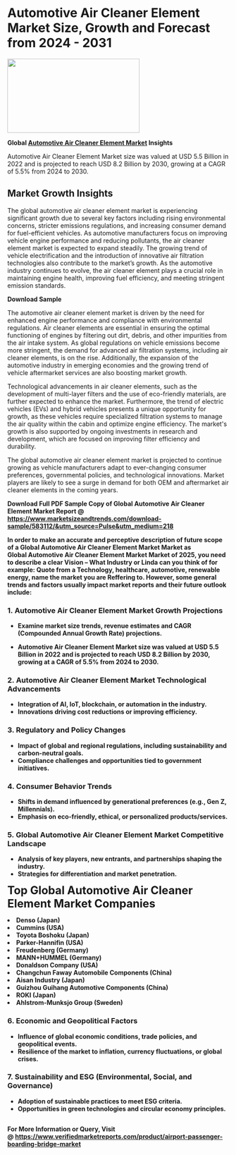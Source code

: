 <H1>Automotive Air Cleaner Element Market Size, Growth and Forecast from 2024 - 2031</H1><img class="aligncenter size-medium wp-image-584254" src="https://thirdeyenews.in/wp-content/uploads/2024/09/Global-Market-Research-300x168.jpeg" alt="" width="300" height="168" /><p><strong>Global&nbsp;<a href="https://www.marketsizeandtrends.com/download-sample/583112/&amp;utm_source=Pulse&amp;utm_medium=218">Automotive Air Cleaner Element Market</a> Insights</strong></p><p>Automotive Air Cleaner Element Market size was valued at USD 5.5 Billion in 2022 and is projected to reach USD 8.2 Billion by 2030, growing at a CAGR of 5.5% from 2024 to 2030.</p><p><h2>Market Growth Insights</h2> <p>The global automotive air cleaner element market is experiencing significant growth due to several key factors including rising environmental concerns, stricter emissions regulations, and increasing consumer demand for fuel-efficient vehicles. As automotive manufacturers focus on improving vehicle engine performance and reducing pollutants, the air cleaner element market is expected to expand steadily. The growing trend of vehicle electrification and the introduction of innovative air filtration technologies also contribute to the market’s growth. As the automotive industry continues to evolve, the air cleaner element plays a crucial role in maintaining engine health, improving fuel efficiency, and meeting stringent emission standards.</p> <p><strong>Download Sample</strong></p> <p>The automotive air cleaner element market is driven by the need for enhanced engine performance and compliance with environmental regulations. Air cleaner elements are essential in ensuring the optimal functioning of engines by filtering out dirt, debris, and other impurities from the air intake system. As global regulations on vehicle emissions become more stringent, the demand for advanced air filtration systems, including air cleaner elements, is on the rise. Additionally, the expansion of the automotive industry in emerging economies and the growing trend of vehicle aftermarket services are also boosting market growth.</p> <p>Technological advancements in air cleaner elements, such as the development of multi-layer filters and the use of eco-friendly materials, are further expected to enhance the market. Furthermore, the trend of electric vehicles (EVs) and hybrid vehicles presents a unique opportunity for growth, as these vehicles require specialized filtration systems to manage the air quality within the cabin and optimize engine efficiency. The market's growth is also supported by ongoing investments in research and development, which are focused on improving filter efficiency and durability.</p> <p>The global automotive air cleaner element market is projected to continue growing as vehicle manufacturers adapt to ever-changing consumer preferences, governmental policies, and technological innovations. Market players are likely to see a surge in demand for both OEM and aftermarket air cleaner elements in the coming years.</p> <p><strong></p><p><span class=""><strong>Download Full PDF Sample Copy of Global Automotive Air Cleaner Element Market Report</strong> @ <a href="https://www.marketsizeandtrends.com/download-sample/583112/&amp;utm_source=Pulse&amp;utm_medium=218" target="_blank">https://www.marketsizeandtrends.com/download-sample/583112/&amp;utm_source=Pulse&amp;utm_medium=218</a></span></p><p>In order to make an accurate and perceptive description of future scope of a Global&nbsp;Automotive Air Cleaner Element Market Market as Global&nbsp;Automotive Air Cleaner Element Market Market of 2025, you need to describe a clear Vision &ndash; What Industry or Linda can you think of for example: Quote from a Technology, healthcare, automotive, renewable energy, name the market you are Reffering to. However, some general trends and factors usually impact market reports and their future outlook include:</p><h3>1.&nbsp;<strong>Automotive Air Cleaner Element Market Growth Projections</strong></h3><ul><li>Examine market size trends, revenue estimates and CAGR (Compounded Annual Growth Rate) projections.</li><li><p>Automotive Air Cleaner Element Market size was valued at USD 5.5 Billion in 2022 and is projected to reach USD 8.2 Billion by 2030, growing at a CAGR of 5.5% from 2024 to 2030.</p></li></ul><h3>2.&nbsp;<strong>Automotive Air Cleaner Element Market Technological Advancements</strong></h3><ul><li>Integration of AI, IoT, blockchain, or automation in the industry.</li><li>Innovations driving cost reductions or improving efficiency.</li></ul><h3>3.&nbsp;<strong>Regulatory and Policy Changes</strong></h3><ul><li>Impact of global and regional regulations, including sustainability and carbon-neutral goals.</li><li>Compliance challenges and opportunities tied to government initiatives.</li></ul><h3>4.&nbsp;<strong>Consumer Behavior Trends</strong></h3><ul><li>Shifts in demand influenced by generational preferences (e.g., Gen Z, Millennials).</li><li>Emphasis on eco-friendly, ethical, or personalized products/services.</li></ul><h3>5.&nbsp;<strong>Global Automotive Air Cleaner Element Market Competitive Landscape</strong></h3><ul><li>Analysis of key players, new entrants, and partnerships shaping the industry.</li><li>Strategies for differentiation and market penetration.</li></ul><p data-pm-slice="1 1 []"><span style="color: inherit; font-family: inherit; font-size: 25px;">Top Global Automotive Air Cleaner Element Market Companies</span></p><div class="" data-test-id=""><p><li>Denso (Japan)</li><li> Cummins (USA)</li><li> Toyota Boshoku (Japan)</li><li> Parker-Hannifin (USA)</li><li> Freudenberg (Germany)</li><li> MANN+HUMMEL (Germany)</li><li> Donaldson Company (USA)</li><li> Changchun Faway Automobile Components (China)</li><li> Aisan Industry (Japan)</li><li> Guizhou Guihang Automotive Components (China)</li><li> ROKI (Japan)</li><li> Ahlstrom-Munksjo Group (Sweden)</li></p></div><h3>6.&nbsp;<strong>Economic and Geopolitical Factors</strong></h3><ul><li>Influence of global economic conditions, trade policies, and geopolitical events.</li><li>Resilience of the market to inflation, currency fluctuations, or global crises.</li></ul><h3>7.&nbsp;<strong>Sustainability and ESG (Environmental, Social, and Governance)</strong></h3><ul><li>Adoption of sustainable practices to meet ESG criteria.</li><li>Opportunities in green technologies and circular economy principles.</li></ul><h2><strong style="font-size: 14px;">For More Information or Query, Visit @&nbsp;</strong><a style="background-color: #ffffff; font-size: 14px;" href="https://www.marketsizeandtrends.com/report/automotive-air-cleaner-element-market/" target="_blank">https://www.verifiedmarketreports.com/product/airport-passenger-boarding-bridge-market</a></h2>
